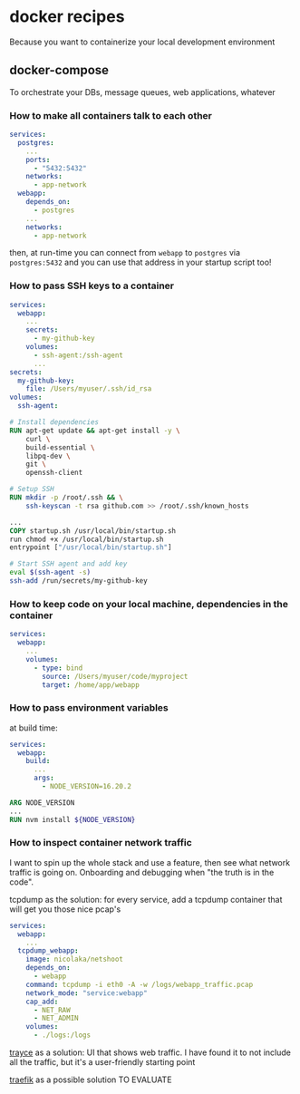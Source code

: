 # docker recipes
Because you want to containerize your local development environment

## docker-compose
To orchestrate your DBs, message queues, web applications, whatever

### How to make all containers talk to each other

```docker-compose.yml
services:
  postgres:
    ...
    ports:
      - "5432:5432"
    networks:
      - app-network
  webapp:
    depends_on:
      - postgres
    ...
    networks:
      - app-network
```

then, at run-time you can connect from `webapp` to `postgres` via `postgres:5432`
and you can use that address in your startup script too!

### How to pass SSH keys to a container

```docker-compose.yml
services:
  webapp:
    ...
    secrets:
      - my-github-key
    volumes:
      - ssh-agent:/ssh-agent
      ...
secrets:
  my-github-key:
    file: /Users/myuser/.ssh/id_rsa
volumes:
  ssh-agent:
```

```Dockerfile
# Install dependencies
RUN apt-get update && apt-get install -y \
    curl \
    build-essential \
    libpq-dev \
    git \
    openssh-client

# Setup SSH
RUN mkdir -p /root/.ssh && \
    ssh-keyscan -t rsa github.com >> /root/.ssh/known_hosts

...
COPY startup.sh /usr/local/bin/startup.sh
run chmod +x /usr/local/bin/startup.sh
entrypoint ["/usr/local/bin/startup.sh"]
```

```startup.sh
# Start SSH agent and add key
eval $(ssh-agent -s)
ssh-add /run/secrets/my-github-key
```

### How to keep code on your local machine, dependencies in the container

```docker-compose.yml
services:
  webapp:
    ...
    volumes:
      - type: bind
        source: /Users/myuser/code/myproject
        target: /home/app/webapp
```

### How to pass environment variables

at build time:
```docker-compose.yml
services:
  webapp:
    build:
      ...
      args:
        - NODE_VERSION=16.20.2
```

```Dockerfile
ARG NODE_VERSION
...
RUN nvm install ${NODE_VERSION}
```

### How to inspect container network traffic

I want to spin up the whole stack and use a feature, then see what network traffic is going on.
Onboarding and debugging when "the truth is in the code".

tcpdump as the solution:
for every service, add a tcpdump container that will get you those nice pcap's

```docker-compose.yml
services:
  webapp:
    ...
  tcpdump_webapp:
    image: nicolaka/netshoot
    depends_on:
      - webapp
    command: tcpdump -i eth0 -A -w /logs/webapp_traffic.pcap
    network_mode: "service:webapp"
    cap_add:
      - NET_RAW
      - NET_ADMIN
    volumes:
      - ./logs:/logs
```

[trayce](https://trayce.dev/) as a solution:
UI that shows web traffic.
I have found it to not include all the traffic, but it's a user-friendly starting point

[traefik](https://traefik.io/) as a possible solution
TO EVALUATE
